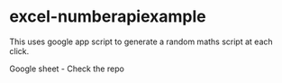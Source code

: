 # excel-numberapiexample

This uses google app script to generate a random maths script at each click.

Google sheet - Check the repo
